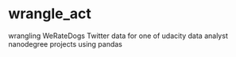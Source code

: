 # wrangle_act

wrangling WeRateDogs Twitter data for one of udacity data analyst nanodegree projects
using pandas

